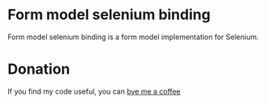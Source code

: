 Form model selenium binding
===========================
Form model selenium binding is a form model implementation for Selenium.

Donation
========
If you find my code useful, you can [bye me a coffee](https://www.paypal.me/dshapovalov)
